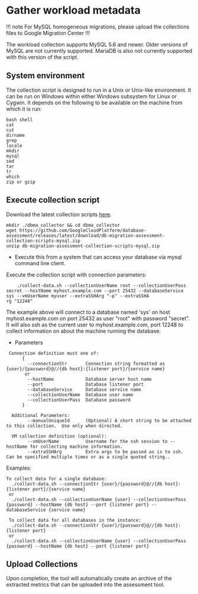 # Gather workload metadata

!!! note
    For MySQL homogeneous migrations, please upload the collections files to Google Migration Center
!!!

The workload collection supports MySQL 5.6 and newer. Older versions of MySQL are not currently supported.  MariaDB is also not currently supported with this version of the script.

## System environment

The collection script is designed to run in a Unix or Unix-like environment. It can be run on Windows within either Windows subsystem for Linux or Cygwin.
It depends on the following to be available on the machine from which it is run:

```shell
bash shell
cat
cut
dirname
grep
locale
mkdir
mysql
sed
tar
tr
which
zip or gzip
```

## Execute collection script

Download the latest collection scripts [here](https://github.com/GoogleCloudPlatform/database-assessment/releases/latest/download/db-migration-assessment-collection-scripts-mysql.zip).

```shell
mkdir ./dbma_collector && cd dbma_collector
wget https://github.com/GoogleCloudPlatform/database-assessment/releases/latest/download/db-migration-assessment-collection-scripts-mysql.zip
unzip db-migration-assessment-collection-scripts-mysql.zip
```

- Execute this from a system that can access your database via mysql command line client.

Execute the collection script with connection parameters:

```
    ./collect-data.sh --collectionUserName root --collectionUserPass secret --hostName myhost.example.com --port 25432 --databaseService sys --vmUserName myuser --extraSSHArg "-p" --extraSSHA
rg "12248"
```

The example above will connect to a database named 'sys' on host myhost.example.com on port 25432 as user "root" with password "secret".  It will also ssh as the current user to myhost.example.com, port 12248 to collect information on about the machine running the database.

- Parameters

```
 Connection definition must one of:
      {
        --connectionStr       Connection string formatted as {user}/{password}@//{db host}:{listener port}/{service name}
       or
        --hostName            Database server host name
        --port                Database listener port
        --databaseService     Database service name
        --collectionUserName  Database user name
        --collectionUserPass  Database password
      }

  Additional Parameters:
        --manualUniqueId      (Optional) A short string to be attached to this collection.  Use only when directed.

  VM collection definition (optional):
        --vmUserName          Username for the ssh session to --hostName for collecting machine information.
        --extraSSHArg         Extra args to be passed as is to ssh. Can be specified multiple times or as a single quoted string..

```

Examples:

```shell
To collect data for a single database:
  ./collect-data.sh --connectionStr {user}/{password}@//{db host}:{listener port}/{service name}
 or
  ./collect-data.sh --collectionUserName {user} --collectionUserPass {password} --hostName {db host} --port {listener port} --databaseService {service name}

 To collect data for all databases in the instance:
  ./collect-data.sh --connectionStr {user}/{password}@//{db host}:{listener port}
 or
  ./collect-data.sh --collectionUserName {user} --collectionUserPass {password} --hostName {db host} --port {listener port}
```

## Upload Collections

Upon completion, the tool will automatically create an archive of the extracted metrics that can be uploaded into the assessment tool.

